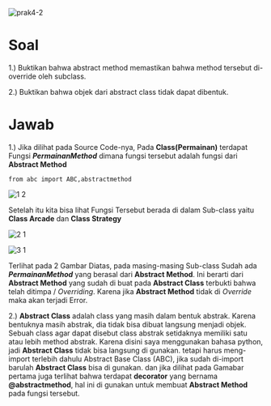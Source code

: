 ![prak4-2](https://user-images.githubusercontent.com/61005674/102386153-4d3e3700-4001-11eb-9ace-9b1d6eb93ec2.gif)



# Soal
1.) Buktikan bahwa abstract method memastikan bahwa method tersebut di-override oleh subclass. 

2.) Buktikan bahwa objek dari abstract class tidak dapat dibentuk.

# Jawab
1.) Jika dilihat pada Source Code-nya, Pada **Class(Permainan)** terdapat Fungsi **_PermainanMethod_** dimana fungsi tersebut adalah fungsi dari **Abstract Method**

`from abc import ABC,abstractmethod`

![1 2](https://user-images.githubusercontent.com/61005674/102381028-4c0a0b80-3ffb-11eb-92d9-40db1073db58.png)

Setelah itu kita bisa lihat Fungsi Tersebut berada di dalam Sub-class yaitu **Class Arcade** dan **Class Strategy**

![2 1](https://user-images.githubusercontent.com/61005674/102381484-e0746e00-3ffb-11eb-92a6-7ed45cb291e1.png)

![3 1](https://user-images.githubusercontent.com/61005674/102381678-19acde00-3ffc-11eb-8e71-145f1a69458a.png)

Terlihat pada 2 Gambar Diatas, pada masing-masing Sub-class Sudah ada **_PermainanMethod_** yang berasal dari **Abstract Method**. Ini berarti dari **Abstract Method** yang sudah di buat pada **Abstract Class** terbukti bahwa telah ditimpa / _Overriding_. Karena jika **Abstract Method** tidak di  _Override_ maka akan terjadi Error.

2.) **Abstract Class** adalah class yang masih dalam bentuk abstrak. Karena bentuknya masih abstrak, dia tidak bisa dibuat langsung menjadi objek. Sebuah class agar dapat disebut class abstrak setidaknya memiliki satu atau lebih method abstrak. Karena disini saya menggunakan bahasa python, jadi **Abstract Class** tidak bisa langsung di gunakan. tetapi harus meng-import terlebih dahulu Abstract Base Class (ABC), jika sudah di-import barulah **Abstract Class** bisa di gunakan. dan jika dilihat pada Gamabar pertama juga terlihat bahwa terdapat **decorator** yang bernama **@abstractmethod**, hal ini di gunakan untuk membuat **Abstract Method** pada fungsi tersebut.
